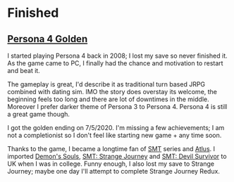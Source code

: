 # Finished

## [Persona 4 Golden](https://store.steampowered.com/app/1113000/Persona_4_Golden/)

I started playing Persona 4 back in 2008; I lost my save so never finished it. 
As the game came to PC, I finally had the chance and motivation to restart and beat it.

The gameplay is great, I'd describe it as traditional turn based JRPG combined with dating sim.
IMO the story does overstay its welcome, the beginning feels too long and there are lot of downtimes in the middle.
Moreover I prefer darker theme of Persona 3 to Persona 4.
Persona 4 is still a great game though.

I got the golden ending on 7/5/2020.
I'm missing a few achievements; I am not a completionist so I don't feel like starting new game + any time soon.

Thanks to the game, I became a longtime fan of [SMT](https://en.wikipedia.org/wiki/Shin_Megami_Tensei) series and [Atlus](https://en.wikipedia.org/wiki/Atlus). I imported [Demon's Souls](https://en.wikipedia.org/wiki/Demon%27s_Souls), [SMT: Strange Journey](https://en.wikipedia.org/wiki/Shin_Megami_Tensei:_Strange_Journey) and [SMT: Devil Survivor](https://en.wikipedia.org/wiki/Shin_Megami_Tensei:_Devil_Survivor) to UK when I was in college. Funny enough, I also lost my save to Strange Journey; maybe one day I'll attempt to complete Strange Journey Redux.
